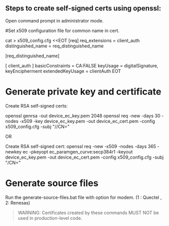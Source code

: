 ## Steps to create self-signed certs using openssl:
Open command prompt in administrator mode.

#Set x509 configuration file for common name in cert.

cat > x509_config.cfg <<EOT
[req]
req_extensions = client_auth
distinguished_name = req_distinguished_name

[req_distinguished_name]

[ client_auth ]
basicConstraints = CA:FALSE
keyUsage = digitalSignature, keyEncipherment
extendedKeyUsage = clientAuth
EOT

# Generate private key and certificate
Create RSA self-signed certs:

openssl genrsa -out device_ec_key.pem 2048
openssl req -new -days 30 -nodes -x509 -key device_ec_key.pem -out device_ec_cert.pem -config x509_config.cfg -subj "//CN=<Same as device Id>"

OR

Create RSA self-signed cert:
openssl req -new -x509 -nodes -days 365 -newkey ec -pkeyopt ec_paramgen_curve:secp384r1 -keyout device_ec_key.pem -out device_ec_cert.pem -config x509_config.cfg -subj "/CN=<Same as device Id>"

# Generate source files
Run the generate-source-files.bat file with option for modem. (1 : Quectel , 2: Renesas)

> WARNING: Certificates created by these commands MUST NOT be used in production-level code.